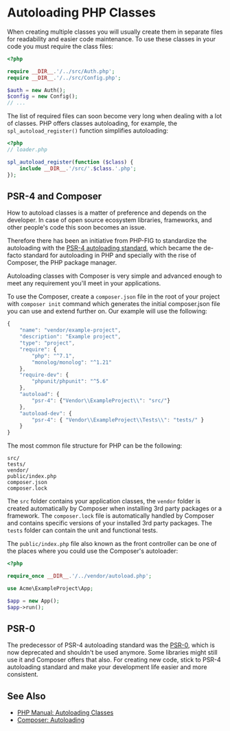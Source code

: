 # Autoloading PHP Classes

When creating multiple classes you will usually create them in separate files for
readability and easier code maintenance. To use these classes in your code you
must require the class files:

```php
<?php

require __DIR__.'/../src/Auth.php';
require __DIR__.'/../src/Config.php';

$auth = new Auth();
$config = new Config();
// ...
```

The list of required files can soon become very long when dealing with a lot of
classes. PHP offers classes autoloading, for example, the `spl_autoload_register()`
function simplifies autoloading:

```php
<?php
// loader.php

spl_autoload_register(function ($class) {
    include __DIR__.'/src/'.$class.'.php';
});
```

## PSR-4 and Composer

How to autoload classes is a matter of preference and depends on the developer.
In case of open source ecosystem libraries, frameworks, and other people's code
this soon becomes an issue.

Therefore there has been an initiative from PHP-FIG to standardize the autoloading
with the [PSR-4 autoloading standard](http://www.php-fig.org/psr/psr-4/), which
became the de-facto standard for autoloading in PHP and specially with the rise
of Composer, the PHP package manager.

Autoloading classes with Composer is very simple and advanced enough to meet any
requirement you'll meet in your applications.

To use the Composer, create a `composer.json` file in the root of your project
with `composer init` command which generates the initial composer.json file you
can use and extend further on. Our example will use the following:

```javascript
{
    "name": "vendor/example-project",
    "description": "Example project",
    "type": "project",
    "require": {
        "php": "^7.1",
        "monolog/monolog": "^1.21"
    },
    "require-dev": {
        "phpunit/phpunit": "^5.6"
    },
    "autoload": {
        "psr-4": {"Vendor\\ExampleProject\\": "src/"}
    },
    "autoload-dev": {
        "psr-4": { "Vendor\\ExampleProject\\Tests\\": "tests/" }
    }
}
```

The most common file structure for PHP can be the following:

```
src/
tests/
vendor/
public/index.php
composer.json
composer.lock
```

The `src` folder contains your application classes, the `vendor` folder is created
automatically by Composer when installing 3rd party packages or a framework. The
`composer.lock` file is automatically handled by Composer and contains specific
versions of your installed 3rd party packages. The `tests` folder can contain the
unit and functional tests.

The `public/index.php` file also known as the front controller can be one of the
places where you could use the Composer's autoloader:

```php
<?php

require_once __DIR__.'/../vendor/autoload.php';

use Acme\ExampleProject\App;

$app = new App();
$app->run();
```

## PSR-0

The predecessor of PSR-4 autoloading standard was the [PSR-0](http://www.php-fig.org/psr/psr-0/),
which is now deprecated and shouldn't be used anymore. Some libraries might still
use it and Composer offers that also. For creating new code, stick to PSR-4
autoloading standard and make your development life easier and more consistent.

## See Also

* [PHP Manual: Autoloading Classes](http://php.net/manual/en/language.oop5.autoload.php)
* [Composer: Autoloading](https://getcomposer.org/doc/01-basic-usage.md#autoloading)
